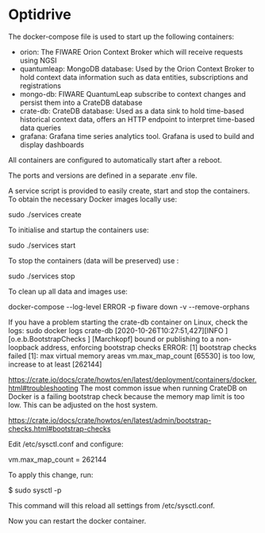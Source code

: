 # Optidrive
The docker-compose file is used to start up the following containers:

- orion: The FIWARE Orion Context Broker which will receive requests using NGSI
- quantumleap: MongoDB database: Used by the Orion Context Broker to hold context data information such as data entities, subscriptions and registrations
- mongo-db: FIWARE QuantumLeap subscribe to context changes and persist them into a CrateDB database
- crate-db: CrateDB database: Used as a data sink to hold time-based historical context data, offers an HTTP endpoint to interpret time-based data queries
- grafana: Grafana time series analytics tool. Grafana is used to build and display dashboards 

All containers are configured to automatically start after a reboot.

The ports and versions are defined in a separate .env file.

A service script is provided to easily create, start and stop the containers.
To obtain the necessary Docker images locally use:

sudo ./services create    

To initialise and startup the containers use:

sudo ./services start

To stop the containers (data will be preserved) use :

sudo ./services stop

To clean up all data and images use:

docker-compose --log-level ERROR -p fiware down -v --remove-orphans



If you have a problem starting the crate-db container on Linux, check the logs:
sudo docker logs crate-db
[2020-10-26T10:27:51,427][INFO ][o.e.b.BootstrapChecks    ] [Marchkopf] bound or publishing to a non-loopback address, enforcing bootstrap checks
ERROR: [1] bootstrap checks failed
[1]: max virtual memory areas vm.max_map_count [65530] is too low, increase to at least [262144]

https://crate.io/docs/crate/howtos/en/latest/deployment/containers/docker.html#troubleshooting
The most common issue when running CrateDB on Docker is a failing bootstrap check because the memory map limit is too low. This can be adjusted on the host system.

https://crate.io/docs/crate/howtos/en/latest/admin/bootstrap-checks.html#bootstrap-checks

Edit /etc/sysctl.conf and configure:

vm.max_map_count = 262144

To apply this change, run:

$ sudo sysctl -p

This command will this reload all settings from /etc/sysctl.conf.

Now you can restart the docker container.
